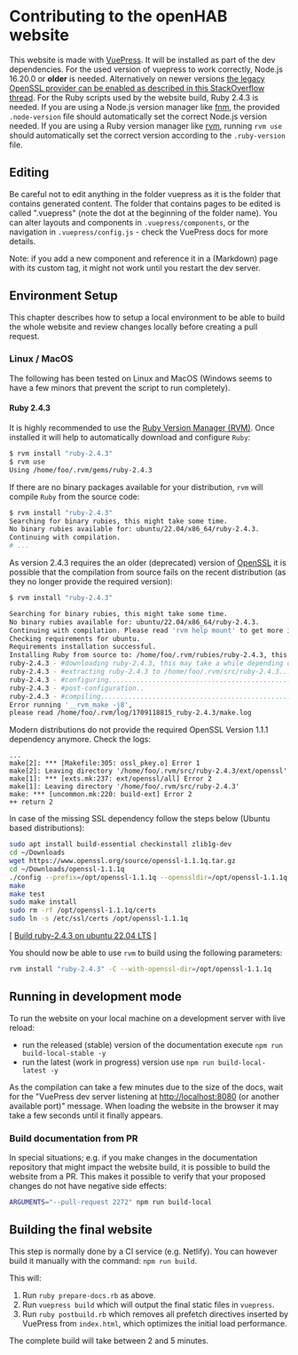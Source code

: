 # Contributing to the openHAB website

This website is made with [VuePress](https://vuepress.vuejs.org/).
It will be installed as part of the dev dependencies.
For the used version of vuepress to work correctly, Node.js 16.20.0 or **older** is needed.
Alternatively on newer versions [the legacy OpenSSL provider can be enabled as described in this StackOverflow thread](https://stackoverflow.com/questions/69692842/error-message-error0308010cdigital-envelope-routinesunsupported).
For the Ruby scripts used by the website build, Ruby 2.4.3 is needed.
If you are using a Node.js version manager like [fnm](https://github.com/Schniz/fnm), the provided `.node-version` file should automatically set the correct Node.js version needed.
If you are using a Ruby version manager like [rvm](https://rvm.io/), running `rvm use` should automatically set the correct version according to the `.ruby-version` file.

## Editing

Be careful not to edit anything in the folder vuepress as it is the folder that contains generated content.
The folder that contains pages to be edited is called ".vuepress" (note the dot at the beginning of the folder name).
You can alter layouts and components in `.vuepress/components`, or the navigation in `.vuepress/config.js` - check the VuePress docs for more details.

Note: if you add a new component and reference it in a (Markdown) page with its custom tag, it might not work until you restart the dev server.

## Environment Setup

This chapter describes how to setup a local environment to be able to build the whole website and review changes locally before creating a pull request.

### Linux / MacOS

The following has been tested on Linux and MacOS (Windows seems to have a few minors that prevent the script to run completely).

#### Ruby 2.4.3

It is highly recommended to use the [Ruby Version Manager (RVM)](https://rvm.io).
Once installed it will help to automatically download and configure `Ruby`:

```bash
$ rvm install "ruby-2.4.3"
$ rvm use
Using /home/foo/.rvm/gems/ruby-2.4.3
```

If there are no binary packages available for your distribution, `rvm` will compile `Ruby` from the source code:

```bash
$ rvm install "ruby-2.4.3"
Searching for binary rubies, this might take some time.
No binary rubies available for: ubuntu/22.04/x86_64/ruby-2.4.3.
Continuing with compilation.
# ...
```

As version 2.4.3 requires the an older (deprecated) version of [OpenSSL](https://www.openssl.org) it is possible that the compilation from source fails on the recent distribution (as they no longer provide the required version):

```bash
$ rvm install "ruby-2.4.3"

Searching for binary rubies, this might take some time.
No binary rubies available for: ubuntu/22.04/x86_64/ruby-2.4.3.
Continuing with compilation. Please read 'rvm help mount' to get more information on binary rubies.
Checking requirements for ubuntu.
Requirements installation successful.
Installing Ruby from source to: /home/foo/.rvm/rubies/ruby-2.4.3, this may take a while depending on your cpu(s)...
ruby-2.4.3 - #downloading ruby-2.4.3, this may take a while depending on your connection...
ruby-2.4.3 - #extracting ruby-2.4.3 to /home/foo/.rvm/src/ruby-2.4.3.....
ruby-2.4.3 - #configuring..................................................................
ruby-2.4.3 - #post-configuration..
ruby-2.4.3 - #compiling................................................................................................................................................................................................|
Error running '__rvm_make -j8',
please read /home/foo/.rvm/log/1709118815_ruby-2.4.3/make.log
```

Modern distributions do not provide the required OpenSSL Version 1.1.1 dependency anymore.
Check the logs:

```log
...
make[2]: *** [Makefile:305: ossl_pkey.o] Error 1
make[2]: Leaving directory '/home/foo/.rvm/src/ruby-2.4.3/ext/openssl'
make[1]: *** [exts.mk:237: ext/openssl/all] Error 2
make[1]: Leaving directory '/home/foo/.rvm/src/ruby-2.4.3'
make: *** [uncommon.mk:220: build-ext] Error 2
++ return 2
```

In case of the missing SSL dependency follow the steps below (Ubuntu based distributions):

```bash
sudo apt install build-essential checkinstall zlib1g-dev
cd ~/Downloads
wget https://www.openssl.org/source/openssl-1.1.1q.tar.gz
cd ~/Downloads/openssl-1.1.1q
./config --prefix=/opt/openssl-1.1.1q --openssldir=/opt/openssl-1.1.1q shared zlib
make
make test
sudo make install
sudo rm -rf /opt/openssl-1.1.1q/certs
sudo ln -s /etc/ssl/certs /opt/openssl-1.1.1q
```

[ [Build ruby-2.4.3 on ubuntu 22.04 LTS](https://github.com/rbenv/ruby-build/discussions/1940#discussioncomment-2663209) ]

You should now be able to use `rvm` to build using the following parameters:

```bash
rvm install "ruby-2.4.3" -C --with-openssl-dir=/opt/openssl-1.1.1q
```

## Running in development mode

To run the website on your local machine on a development server with live reload:

- run the released (stable) version of the documentation execute `npm run build-local-stable -y`
- run the latest (work in progress) version use `npm run build-local-latest -y`

As the compilation can take a few minutes due to the size of the docs, wait for the "VuePress dev server listening at <http://localhost:8080> (or another available port)" message.
When loading the website in the browser it may take a few seconds until it finally appears.

### Build documentation from PR

In special situations; e.g. if you make changes in the documentation repository that might impact the website build, it is possible to build the website from a PR. This makes it possible to verify that your proposed changes do not have negative side effects:

```bash
ARGUMENTS="--pull-request 2272" npm run build-local
```

## Building the final website

This step is normally done by a CI service (e.g. Netlify).
You can however build it manually with the command: `npm run build`.

This will:

1. Run `ruby prepare-docs.rb` as above.
2. Run `vuepress build` which will output the final static files in `vuepress`.
3. Run `ruby postbuild.rb` which removes all prefetch directives inserted by VuePress from `index.html`, which optimizes the initial load performance.

The complete build will take between 2 and 5 minutes.
